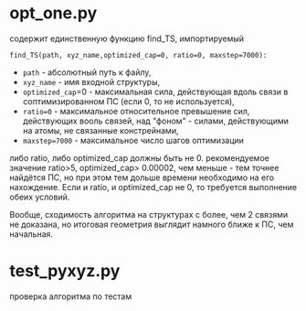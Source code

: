 # opt_one.py

содержит единственную функцию find_TS, импортируемый

```
find_TS(path, xyz_name,optimized_cap=0, ratio=0, maxstep=7000):
```
- `path` - абсолютный путь к файлу, 
- `xyz_name` - имя входной структуры,
- `optimized_cap`=0 - максимальная сила, действующая вдоль связи в соптимизированном ПС (если 0, то не используется), 
- `ratio=0` - максимальное относительное превышение сил, действующих вооль связей, над "фоном" - силами, действующими на атомы, не связанные констрейнами, 
- `maxstep=7000` - максимальное число шагов оптимизации

либо ratio, либо optimized_cap должны быть не 0. рекомендуемое значение ratio>5, optimized_cap> 0.00002, чем меньше - тем точнее найдётся ПС, но при этом тем дольше времени необходимо на его нахождение. Если и ratio, и optimized_cap не 0, то требуется выполнение обеих условий. 

Вообще, сходимость алгоритма на структурах с более, чем 2 связями не доказана, но итоговая геометрия выглядит намного ближе к ПС, чем начальная. 

# test_pyxyz.py
проверка алгоритма по тестам

